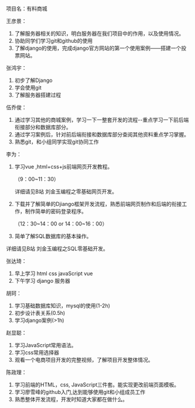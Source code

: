 项目名：有料商城

王彦景：

1. 了解服务器相关的知识，明白服务器在我们项目中的作用，以及使用情况。
2. 协助同学们学习git和github的使用
3. 了解django的使用，完成django官方网站的第一个使用案例——搭建一个投票网站。

张鸿宇：

1. 初步了解Django
2. 学会使用git
3. 了解服务器搭建过程

伍乔俊：

1. 通过学习其他的商城案例，学习一下一整套开发的流程--重点学习一下前后端衔接部分和数据库部分。
2. 通过学习案例后，针对前后端衔接和数据库部分查阅其他资料重点学习掌握。
3. 熟悉git，和小组同学实现git协同工作

李为：

1. 学习vue ,html+css+js前端网页开发教程。  

   （9：00~11：30）

    详细请见B站 刘金玉编程之零基础网页开发。   

2. 下载并了解简单的Djiango框架开发流程，熟悉前端网页制作和后端的衔接工作，制作简单的密码登录程序。   

   （12：30~14：00  or  14：00~16：00）

3.  简单了解SQL数据库的基本操作。    

   详细请见B站 刘金玉编程之SQL零基础开发。

张达琦：

1. 早上学习 html css javaScript vue 
2. 下午学习 django 服务器

胡珂：

1. 学习基础数据库知识，mysql的使用(1-2h)
2. 初步设计表关系(0.5h)
3. 学习django案例(>1h)

赵显聪：

1. 学习JavaScript常用语法。
2. 学习css常用选择器
3. 观看一个电商项目开发的完整视频，了解项目开发整体情况。

陈政理：

1. 学习前端的HTML，css, JavaScript三件套。能实现更改前端页面模板。
2. 学习廖雪峰的github入门,达到能够使用git和小组成员工作
3. 熟悉整体开发流程，开发时知道大家都在做什么。